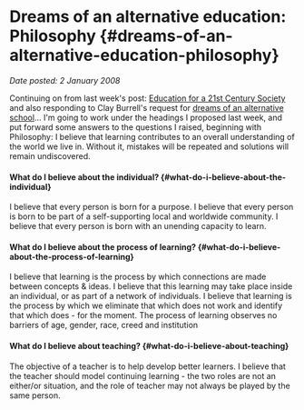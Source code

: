 # Dreams of an alternative education: Philosophy {#dreams-of-an-alternative-education-philosophy}

_Date posted: 2 January 2008_

Continuing on from last week's post: [Education for a 21st Century Society](http://www.learningconversations.co.uk/main/index.php/mark/2007/12/29/education_for_a_21st_century_society) and also responding to Clay Burrell's request for [dreams of an alternative school](http://beyond-school.org/2008/01/01/open-thread-1-your-dreams-of-alternative-schools/)... I'm going to work under the headings I proposed last week, and put forward some answers to the questions I raised, beginning with Philosophy: I believe that learning contributes to an overall understanding of the world we live in. Without it, mistakes will be repeated and solutions will remain undiscovered.

#### What do I believe about the individual? {#what-do-i-believe-about-the-individual}

I believe that every person is born for a purpose. I believe that every person is born to be part of a self-supporting local and worldwide community. I believe that every person is born with an unending capacity to learn.

#### What do I believe about the process of learning? {#what-do-i-believe-about-the-process-of-learning}

I believe that learning is the process by which connections are made between concepts & ideas. I believe that this learning may take place inside an individual, or as part of a network of individuals. I believe that learning is the process by which we eliminate that which does not work and identify that which does - for the moment. The process of learning observes no barriers of age, gender, race, creed and institution

#### What do I believe about teaching? {#what-do-i-believe-about-teaching}

The objective of a teacher is to help develop better learners. I believe that the teacher should model continuing learning - the two roles are not an either/or situation, and the role of teacher may not always be played by the same person.